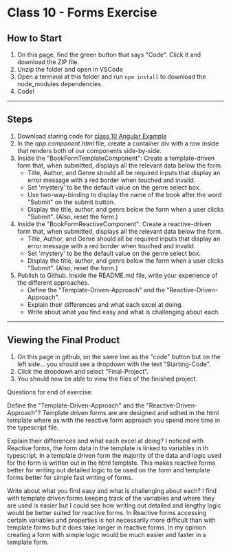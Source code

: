 # Class 10 - Forms Exercise

## How to Start

1. On this page, find the green button that says "Code". Click it and download the ZIP file.
2. Unzip the folder and open in VSCode
3. Open a terminal at this folder and run `npm install` to download the node_modules dependencies.
4. Code!

---

## Steps

1. Download staring code for [class 10 Angular Example](https://github.com/WilderDev/Class-10-Angular-Forms-Example)
2. In the _app.component.html_ file, create a container div with a row inside that renders both of our components side-by-side.
3. Inside the "BookFormTemplateComponent": Create a template-driven form that, when submitted, displays all the relevant data below the form.
   - Title, Author, and Genre should all be required inputs that display an error message with a red border when touched and invalid.
   - Set 'mystery' to be the default value on the genre select box.
   - Use two-way-binding to display the name of the book after the word "Submit" on the submit button.
   - Display the title, author, and genre below the form when a user clicks "Submit". (Also, reset the form.)
4. Inside the "BookFormReactiveComponent": Create a reactive-driven form that, when submitted, displays all the relevant data below the form.
   - Title, Author, and Genre should all be required inputs that display an error message with a red border when touched and invalid.
   - Set 'mystery' to be the default value on the genre select box.
   - Display the title, author, and genre below the form when a user clicks "Submit". (Also, reset the form.)
5. Publish to Github. Inside the README.md file, write your experience of the different approaches.
   - Define the "Template-Driven-Approach" and the "Reactive-Driven-Approach".
   - Explain their differences and what each excel at doing.
   - Write about what you find easy and what is challenging about each.

---

## Viewing the Final Product

1. On this page in github, on the same line as the "code" button but on the left side... you should see a dropdown with the text "Starting-Code".
2. Click the dropdown and select "Final-Project".
3. You should now be able to view the files of the finished project.



Questions for end of exercise:

   Define the "Template-Driven-Approach" and the "Reactive-Driven-Approach"?
      Template driven forms are are designed and edited in the html template where as with the reactive form approach you spend more time in the typescript file.

   Explain their differences and what each excel at doing?
      I noticed with Reactive forms, the form data in the template is linked to variables in th typescript. In a template driven form the majority of the data and logic used for the form is written out in the html template. This makes reactive forms better for writing out detailed logic to be used on the form and template forms better for simple fast writing of forms.

   Write about what you find easy and what is challenging about each?
      I find with template driven forms keeping track of the variables and where they are used is easier but I could see how writing out detailed and lengthy logic would be better suited for reactive forms. In Reactive forms accessing certain variables and properties is not necessarily more difficult than with template forms but it does take longer in reactive forms. In my opinion creating a form with simple logic would be much easier and faster in a template form. 
